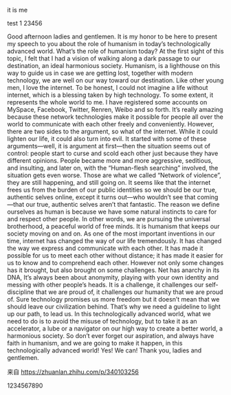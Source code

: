 it is me  

test 1 23456

Good afternoon ladies and gentlemen. It is my honor to be here to present my speech to you about the role of humanism in today’s technologically advanced world.
What’s the role of humanism today? At the first sight of this topic, I felt that I had a vision of walking along a dark passage to our destination, an ideal harmonious society. Humanism, is a lighthouse on this way to guide us in case we are getting lost, together with modern technology, we are well on our way toward our destination.
Like other young men, I love the internet. To be honest, I could not imagine a life without internet, which is a blessing taken by high technology. To some extent, it represents the whole world to me. I have registered some accounts on MySpace, Facebook, Twitter, Renren, Weibo and so forth. It’s really amazing because these network technologies make it possible for people all over the world to communicate with each other freely and conveniently.
However, there are two sides to the argument, so what of the internet. While it could lighten our life, it could also turn into evil. It started with some of these arguments—well, it is argument at first—then the situation seems out of control: people start to curse and scold each other just because they have different opinions. People became more and more aggressive, seditious, and insulting, and later on, with the “Human-flesh searching” involved, the situation gets even worse. Those are what we called “Network of violence”, they are still happening, and still going on.
It seems like that the internet frees us from the burden of our public identities so we should be our true, authentic selves online, except it turns out—who wouldn’t see that coming—that our true, authentic selves aren’t that fantastic.
The reason we define ourselves as human is because we have some natural instincts to care for and respect other people. In other words, we are pursuing the universal brotherhood, a peaceful world of free minds. It is humanism that keeps our society moving on and on.
As one of the most important inventions in our time, internet has changed the way of our life tremendously. It has changed the way we express and communicate with each other. It has made it possible for us to meet each other without distance; it has made it easier for us to know and to comprehend each other.
However not only some changes has it brought, but also brought on some challenges. Net has anarchy in its DNA, It’s always been about anonymity, playing with your own identity and messing with other people’s heads. It is a challenge, it challenges our self-discipline that we are proud of, it challenges our humanity that we are proud of. Sure technology promises us more freedom but it doesn’t mean that we should leave our civilization behind.
That’s why we need a guideline to light up our path, to lead us. In this technologically advanced world, what we need to do is to avoid the misuse of technology, but to take it as an accelerator, a lube or a navigator on our high way to create a better world, a harmonious society.
So don’t ever forget our aspiration, and always have faith in humanism, and we are going to make it happen, in this technologically advanced world! Yes! We can!
Thank you, ladies and gentlemen.

来自 <https://zhuanlan.zhihu.com/p/340103256> 

1234567890